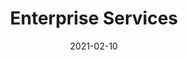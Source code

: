 ---
title: 'Enterprise Services'
description: >
 The following organizations offer enterprise services for Fluentd and Fluent Bit.  If you would like to list your 
 organization here, please open a pull request in the primary Fluent Bit GitHub repository
date: 2021-02-10
headerTheme: light
herobg: "/images/hero@2x.jpg"
enterprise:
  enabled: true
  position: 0
  list:
  - title: Calyptia
    description: Support services and Enterprise features from the creators and maintainers of Fluentd and Fluent Bit.
    logo: /images/calyptia.svg
    buttonUrl: "https://calyptia.com/"
    buttonText: "read More"
    tabOpen: "_blank"
  - title: ITOCHU Techno-Solutions America, Inc.
    description: "Enterprise services from a global IT solution provider.  Services include: consulting, technology enablement, and a global service desk."
    logo: /images/fluentd.svg
    buttonUrl: "https://fluentd.ctc-america.com/"
    buttonText: "read More"
    tabOpen: "_blank"
---